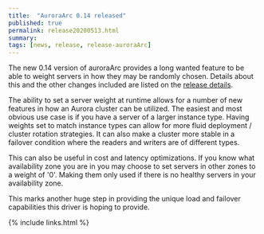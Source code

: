 ```yaml
---
title:  "AuroraArc 0.14 released"
published: true
permalink: release20200513.html
summary: 
tags: [news, release, release-auroraArc]
---
```


The new 0.14 version of auroraArc provides a long wanted feature to be able to weight servers in how they may be randomly chosen.  Details about this and the other changes included are listed on the <a href="https://github.com/threadly/auroraArc/releases/tag/release-0.14">release details</a>.

The ability to set a server weight at runtime allows for a number of new features in how an Aurora cluster can be utilized.  The easiest and most obvious use case is if you have a server of a larger instance type.  Having weights set to match instance types can allow for more fluid deployment / cluster rotation strategies.  It can also make a cluster more stable in a failover condition where the readers and writers are of different types.

This can also be useful in cost and latency optimizations.  If you know what availability zone you are in you may choose to set servers in other zones to a weight of '0'.  Making them only used if there is no healthy servers in your availability zone.

This marks another huge step in providing the unique load and failover capabilities this driver is hoping to provide.

{% include links.html %}
